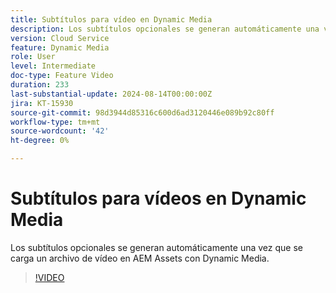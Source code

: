 ```yaml
---
title: Subtítulos para vídeo en Dynamic Media
description: Los subtítulos opcionales se generan automáticamente una vez que se carga un archivo de vídeo en Dynamic Media.
version: Cloud Service
feature: Dynamic Media
role: User
level: Intermediate
doc-type: Feature Video
duration: 233
last-substantial-update: 2024-08-14T00:00:00Z
jira: KT-15930
source-git-commit: 98d3944d85316c600d6ad3120446e089b92c80ff
workflow-type: tm+mt
source-wordcount: '42'
ht-degree: 0%

---
```



# Subtítulos para vídeos en Dynamic Media

Los subtítulos opcionales se generan automáticamente una vez que se carga un archivo de vídeo en AEM Assets con Dynamic Media.

>[!VIDEO](https://video.tv.adobe.com/v/3432627/?learn=on)
